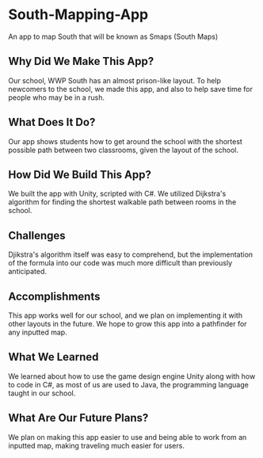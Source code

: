 # South-Mapping-App
An app to map South that will be known as Smaps (South Maps)


## Why Did We Make This App?
Our school, WWP South has an almost prison-like layout. To help newcomers to the school, we made this app, and also to help save time for people who may be in a rush.

## What Does It Do?
Our app shows students how to get around the school with the shortest possible path between two classrooms, given the layout of the school. 

## How Did We Build This App?
We built the app with Unity, scripted with C#. We utilized Dijkstra's algorithm for finding the shortest walkable path between rooms in the school.

## Challenges
Djikstra's algorithm itself was easy to comprehend, but the implementation of the formula into our code was much more difficult than previously anticipated. 

## Accomplishments
This app works well for our school, and we plan on implementing it with other layouts in the future. We hope to grow this app into a pathfinder for any inputted map. 

## What We Learned
We learned about how to use the game design engine Unity along with how to code in C#, as most of us are used to Java, the programming language taught in our school.

## What Are Our Future Plans?
We plan on making this app easier to use and being able to work from an inputted map, making traveling much easier for users. 
